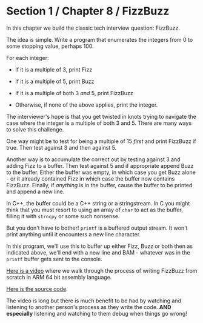# Section 1 / Chapter 8 / FizzBuzz

In this chapter we build the classic tech interview question: FizzBuzz.

The idea is simple. Write a program that enumerates the integers from 0 to some stopping value, perhaps 100.

For each integer:

* If it is a multiple of 3, print Fizz

* If it is a multiple of 5, print Buzz

* If it is a multiple of both 3 *and* 5, print FizzBuzz

* Otherwise, if none of the above applies, print the integer.

The interviewer's hope is that you get twisted in knots trying
to navigate the case where the integer is a multiple of both 3 and
5. There are many ways to solve this challenge.

One way might be to test for being a multiple of 15 *first* and print
FizzBuzz if true. Then test against 3 and then against 5.

Another way is to accumulate the correct out by testing against 3 and
adding Fizz to a buffer. Then test against 5 and if appropriate append
Buzz to the buffer. Either the buffer was empty, in which case you get
Buzz alone - or it already contained Fizz in which case the buffer now
contains FizzBuzz. Finally, if *anything* is in the buffer, cause the
buffer to be printed and append a new line.

In C++, the buffer could be a C++ string or a stringstream. In C
you might think that you must resort to using an array of `char` to
act as the buffer, filling it with `strncpy` or some such nonsense.

But you don't have to bother! `printf` is a buffered output stream.
It won't print anything until it encounters a new line character.

In this program, we'll use this to buffer up either Fizz, Buzz or
both then as indicated above, we'll end with a new line and BAM -
whatever was in the `printf` buffer gets sent to the console.

[Here is a video](https://youtu.be/aJSGTIxu4ik) where we walk through
the process of writing FizzBuzz from scratch in ARM 64 bit assembly
language.

[Here is the source code](./fizzbuzz.s).

The video is long but there is much benefit to be had by watching
and listening to another person's process as they write the code.
**AND especially** listening and watching to them debug when 
things go wrong!
